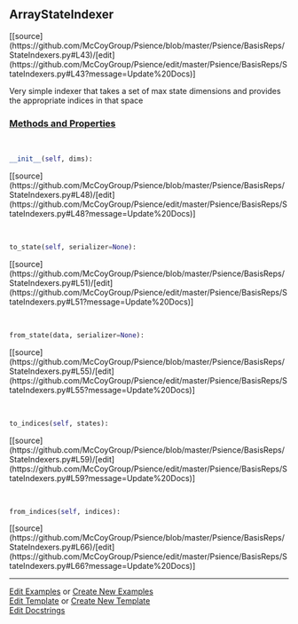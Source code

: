 ## <a id="Psience.BasisReps.StateIndexers.ArrayStateIndexer">ArrayStateIndexer</a> 
<div class="docs-source-link" markdown="1">
[[source](https://github.com/McCoyGroup/Psience/blob/master/Psience/BasisReps/StateIndexers.py#L43)/[edit](https://github.com/McCoyGroup/Psience/edit/master/Psience/BasisReps/StateIndexers.py#L43?message=Update%20Docs)]
</div>

Very simple indexer that takes a set of max state dimensions and
provides the appropriate indices in that space

<div class="collapsible-section">
 <div class="collapsible-section collapsible-section-header" markdown="1">
 
### <a class="collapse-link" data-toggle="collapse" href="#methods">Methods and Properties</a> <a class="float-right" data-toggle="collapse" href="#methods"><i class="fa fa-chevron-down"></i></a>

 </div>
 <div class="collapsible-section collapsible-section-body collapse" id="methods" markdown="1">

<a id="Psience.BasisReps.StateIndexers.ArrayStateIndexer.__init__" class="docs-object-method">&nbsp;</a> 
```python
__init__(self, dims): 
```
<div class="docs-source-link" markdown="1">
[[source](https://github.com/McCoyGroup/Psience/blob/master/Psience/BasisReps/StateIndexers.py#L48)/[edit](https://github.com/McCoyGroup/Psience/edit/master/Psience/BasisReps/StateIndexers.py#L48?message=Update%20Docs)]
</div>

<a id="Psience.BasisReps.StateIndexers.ArrayStateIndexer.to_state" class="docs-object-method">&nbsp;</a> 
```python
to_state(self, serializer=None): 
```
<div class="docs-source-link" markdown="1">
[[source](https://github.com/McCoyGroup/Psience/blob/master/Psience/BasisReps/StateIndexers.py#L51)/[edit](https://github.com/McCoyGroup/Psience/edit/master/Psience/BasisReps/StateIndexers.py#L51?message=Update%20Docs)]
</div>

<a id="Psience.BasisReps.StateIndexers.ArrayStateIndexer.from_state" class="docs-object-method">&nbsp;</a> 
```python
from_state(data, serializer=None): 
```
<div class="docs-source-link" markdown="1">
[[source](https://github.com/McCoyGroup/Psience/blob/master/Psience/BasisReps/StateIndexers.py#L55)/[edit](https://github.com/McCoyGroup/Psience/edit/master/Psience/BasisReps/StateIndexers.py#L55?message=Update%20Docs)]
</div>

<a id="Psience.BasisReps.StateIndexers.ArrayStateIndexer.to_indices" class="docs-object-method">&nbsp;</a> 
```python
to_indices(self, states): 
```
<div class="docs-source-link" markdown="1">
[[source](https://github.com/McCoyGroup/Psience/blob/master/Psience/BasisReps/StateIndexers.py#L59)/[edit](https://github.com/McCoyGroup/Psience/edit/master/Psience/BasisReps/StateIndexers.py#L59?message=Update%20Docs)]
</div>

<a id="Psience.BasisReps.StateIndexers.ArrayStateIndexer.from_indices" class="docs-object-method">&nbsp;</a> 
```python
from_indices(self, indices): 
```
<div class="docs-source-link" markdown="1">
[[source](https://github.com/McCoyGroup/Psience/blob/master/Psience/BasisReps/StateIndexers.py#L66)/[edit](https://github.com/McCoyGroup/Psience/edit/master/Psience/BasisReps/StateIndexers.py#L66?message=Update%20Docs)]
</div>

 </div>
</div>






___

[Edit Examples](https://github.com/McCoyGroup/Psience/edit/gh-pages/ci/examples/Psience/BasisReps/StateIndexers/ArrayStateIndexer.md) or 
[Create New Examples](https://github.com/McCoyGroup/Psience/new/gh-pages/?filename=ci/examples/Psience/BasisReps/StateIndexers/ArrayStateIndexer.md) <br/>
[Edit Template](https://github.com/McCoyGroup/Psience/edit/gh-pages/ci/docs/Psience/BasisReps/StateIndexers/ArrayStateIndexer.md) or 
[Create New Template](https://github.com/McCoyGroup/Psience/new/gh-pages/?filename=ci/docs/templates/Psience/BasisReps/StateIndexers/ArrayStateIndexer.md) <br/>
[Edit Docstrings](https://github.com/McCoyGroup/Psience/edit/master/Psience/BasisReps/StateIndexers.py#L43?message=Update%20Docs)